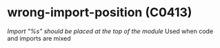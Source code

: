 # wrong-import-position (C0413)
*Import "%s" should be placed at the top of the module* Used when code
and imports are mixed
